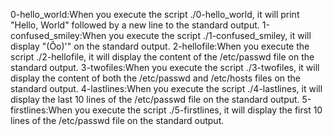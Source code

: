 0-hello_world:When you execute the script ./0-hello_world, it will print "Hello, World" followed by a new line to the standard output.
1-confused_smiley:When you execute the script ./1-confused_smiley, it will display "(Ôo)'" on the standard output.
 2-hellofile:When you execute the script ./2-hellofile, it will display the content of the /etc/passwd file on the standard output.
 3-twofiles:When you execute the script ./3-twofiles, it will display the content of both the /etc/passwd and /etc/hosts files on the standard output.
 4-lastlines:When you execute the script ./4-lastlines, it will display the last 10 lines of the /etc/passwd file on the standard output.
 5-firstlines:When you execute the script ./5-firstlines, it will display the first 10 lines of the /etc/passwd file on the standard output.
